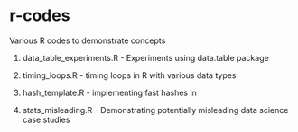 # r-codes
Various R codes to demonstrate concepts

1. data_table_experiments.R - Experiments using data.table package

2. timing_loops.R - timing loops in R with various data types

3. hash_template.R - implementing fast hashes in 

4. stats_misleading.R - Demonstrating potentially misleading data science case studies

